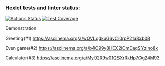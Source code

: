 ### Hexlet tests and linter status:
[![Actions Status](https://github.com/toujoursMaxim/java-project-61/workflows/hexlet-check/badge.svg)](https://github.com/toujoursMaxim/java-project-61/actions)
[![Test Coverage](https://api.codeclimate.com/v1/badges/36c9cb475475669af905/test_coverage)](https://codeclimate.com/github/toujoursMaxim/java-project-61/test_coverage)

Demonstration

Greeting(#1)
https://asciinema.org/a/wQVLgdkuG6vCi0rpP21a8xb0B

Even game(#2)
https://asciinema.org/a/b4O99y8HEX2iOmDaqSYzIno8x

Calculator(#3)
https://asciinema.org/a/My92R9w01QSXrRkHp7Og24M93
